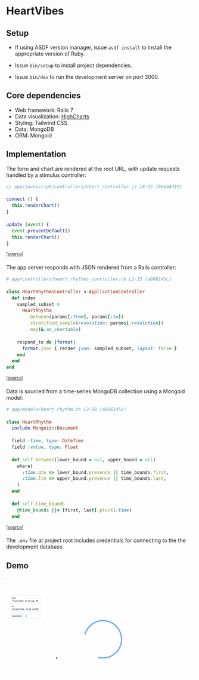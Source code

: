 # HeartVibes

## Setup

- If using ASDF version manager, issue `asdf install` to install the appropriate
  version of Ruby.

- Issue `bin/setup` to install project dependencies.

- Issue `bin/dev` to run the development server on port 3000.

## Core dependencies

- Web framework: Rails 7
- Data visualization: [HighCharts](https://www.highcharts.com)
- Styling: Tailwind CSS
- Data: MongoDB
- ORM: Mongoid

## Implementation

The form and chart are rendered at the root URL, with update requests handled by
a stimulus controller:

```js
// app/javascript/controllers/chart_controller.js L8-15 (8eea8310)

connect () {
  this.renderChart()
}

update (event) {
  event.preventDefault()
  this.renderChart()
}
```
<sup>[[source](https://github.com/jmromer/heart_vibes/blob/8eea8310/app/javascript/controllers/chart_controller.js#L8-L15)]</sup>

The app server responds with JSON rendered from a Rails controller:

```rb
# app/controllers/heart_rhythms_controller.rb L3-15 (a886145c)

class HeartRhythmsController < ApplicationController
  def index
    sampled_subset =
      HeartRhythm
        .between(params[:from], params[:to])
        .stratified_sample(resolution: params[:resolution])
        .map(&:as_chartable)

    respond_to do |format|
      format.json { render json: sampled_subset, layout: false }
    end
  end
end
```
<sup>[[source](https://github.com/jmromer/heart_vibes/blob/a886145c/app/controllers/heart_rhythms_controller.rb#L3-L15)]</sup>

Data is sourced from a time-series MongoDB collection using a Mongoid model:

```rb
# app/models/heart_rhythm.rb L3-18 (a886145c)

class HeartRhythm
  include Mongoid::Document

  field :time, type: DateTime
  field :value, type: Float

  def self.between(lower_bound = nil, upper_bound = nil)
    where(
      :time.gte => lower_bound.presence || time_bounds.first,
      :time.lte => upper_bound.presence || time_bounds.last,
    )
  end

  def self.time_bounds
    @time_bounds ||= [first, last].pluck(:time)
  end
```
<sup>[[source](https://github.com/jmromer/heart_vibes/blob/a886145c/app/models/heart_rhythm.rb#L3-L18)]</sup>

The `.env` file at project root includes credentials for connecting to the the
development database.

## Demo

![demo](app/assets/images/demo.gif)
